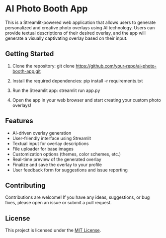 # AI Photo Booth App

This is a Streamlit-powered web application that allows users to generate personalized and creative photo overlays using AI technology. Users can provide textual descriptions of their desired overlay, and the app will generate a visually captivating overlay based on their input.

## Getting Started

1. Clone the repository:
git clone https://github.com/your-repo/ai-photo-booth-app.git

2. Install the required dependencies:
pip install -r requirements.txt

3. Run the Streamlit app:
streamlit run app.py

4. Open the app in your web browser and start creating your custom photo overlays!

## Features

- AI-driven overlay generation
- User-friendly interface using Streamlit
- Textual input for overlay descriptions
- File uploader for base images
- Customization options (themes, color schemes, etc.)
- Real-time preview of the generated overlay
- Finalize and save the overlay to your profile
- User feedback form for suggestions and issue reporting

## Contributing

Contributions are welcome! If you have any ideas, suggestions, or bug fixes, please open an issue or submit a pull request.

## License

This project is licensed under the [MIT License](LICENSE).